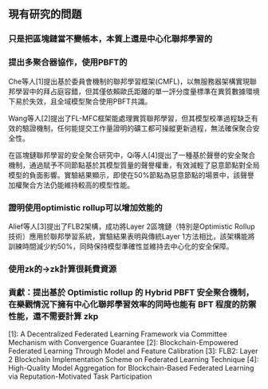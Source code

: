 ## 現有研究的問題
### 只是把區塊鏈當不變帳本，本質上還是中心化聯邦學習的
### 提出多聚合器協作，使用PBFT的
Che等人[1]提出基於委員會機制的聯邦學習框架(CMFL)，以無服務器架構實現聯邦學習中的拜占庭容錯，但其僅依賴歐氏距離的單一評分度量標準在異質數據環境下易於失效，且全域模型聚合使用PBFT共識。

Wang等人[2]提出了FL-MFC框架能處理異質聯邦學習，但其模型校準過程缺乏有效的驗證機制，任何能提交工作量證明的礦工都可操縱更新過程，無法確保聚合安全性。

在區塊鏈聯邦學習的安全聚合研究中，Qi等人[4]提出了一種基於聲譽的安全聚合機制，通過賦予不同節點基於其模型質量的聲譽權重，有效減輕了惡意節點對全局模型的負面影響。實驗結果顯示，即使在50%節點為惡意節點的場景中，該聲譽加權聚合方法仍能維持較高的模型性能。


### 證明使用optimistic rollup可以增加效能的
Alief等人[3]提出了FLB2架構，成功將Layer 2區塊鏈（特別是Optimistic Rollup技術）應用於聯邦學習系統，實驗結果表明與傳統Layer 1方法相比，該架構能將訓練時間減少約50%，同時保持模型準確性並維持去中心化的安全保障。
### 使用zk的->zk計算很耗費資源
### 貢獻：提出基於 Optimistic rollup 的 Hybrid PBFT 安全聚合機制，在樂觀情況下擁有中心化聯邦學習效率的同時也能有 BFT 程度的防禦性能，還不需要計算 zkp

[1]: A Decentralized Federated Learning Framework via Committee Mechanism with Convergence Guarantee
[2]:  Blockchain-Empowered Federated Learning Through Model and Feature Calibration
[3]: FLB2: Layer 2 Blockchain Implementation Scheme on Federated Learning Technique
[4]: High-Quality Model Aggregation for Blockchain-Based Federated Learning via Reputation-Motivated Task Participation
